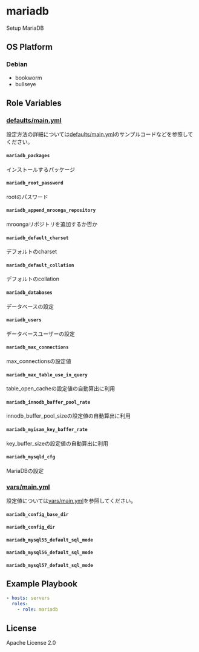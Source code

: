 mariadb
=================

Setup MariaDB

OS Platform
-----------------

### Debian

- bookworm
- bullseye

Role Variables
--------------

### [defaults/main.yml](defaults/main.yml)

設定方法の詳細については[defaults/main.yml](defaults/main.yml)のサンプルコードなどを参照してください。

#### `mariadb_packages`

インストールするパッケージ

#### `mariadb_root_password`

rootのパスワード

#### `mariadb_append_mroonga_repository`

mroongaリポジトリを追加するか否か

#### `mariadb_default_charset`

デフォルトのcharset

#### `mariadb_default_collation`

デフォルトのcollation

#### `mariadb_databases`

データベースの設定

#### `mariadb_users`

データベースユーザーの設定

#### `mariadb_max_connections`

max_connectionsの設定値

#### `mariadb_max_table_use_in_query`

table_open_cacheの設定値の自動算出に利用

#### `mariadb_innodb_baffer_pool_rate`

innodb_buffer_pool_sizeの設定値の自動算出に利用

#### `mariadb_myisam_key_baffer_rate`

key_buffer_sizeの設定値の自動算出に利用

#### `mariadb_mysqld_cfg`

MariaDBの設定

### [vars/main.yml](vars/main.yml)

設定値については[vars/main.yml](vars/main.yml)を参照してください。

#### `mariadb_config_base_dir`

#### `mariadb_config_dir`

#### `mariadb_mysql55_default_sql_mode`

#### `mariadb_mysql56_default_sql_mode`

#### `mariadb_mysql57_default_sql_mode`

Example Playbook
--------------

```yaml
- hosts: servers
  roles:
    - role: mariadb
```

License
--------------

Apache License 2.0
